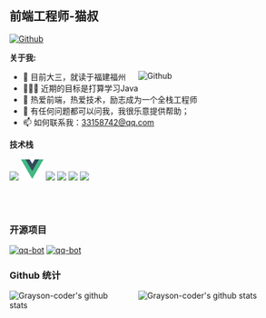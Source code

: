 <!-- Your title -->
## 前端工程师-猫叔

<!-- 左侧图片  -->
[![Github](https://img.shields.io/badge/-Github-000?style=flat&logo=Github&logoColor=white)](https://github.com/Grayson-coder)


<!-- Talking about you -->
**关于我:**

<img width="55%" align="right" alt="Github" src="https://raw.githubusercontent.com/onimur/.github/master/.resources/git-header.svg" />

- 🌱 目前大三，就读于福建福州
- 👨🏽‍💻 近期的目标是打算学习Java
- 👯 热爱前端，热爱技术，励志成为一个全栈工程师
- 💬 有任何问题都可以问我，我很乐意提供帮助；
- 📫 如何联系我：33158742@qq.com

**技术栈** 
<p>
  


  <code><img width="40" src="https://github.com/Minori-ty/Minori-ty/blob/main/images/typescript.png"></code>
  <code><img width="40" src="https://raw.githubusercontent.com/github/explore/80688e429a7d4ef2fca1e82350fe8e3517d3494d/topics/vue/vue.png"></code>
  <code><img height="40" src="https://github.com/Minori-ty/Minori-ty/blob/main/images/vite.png"></code>
  <code><img height="40" src="https://github.com/Minori-ty/Minori-ty/blob/main/images/less.png"></code>
  <code><img height="40" src="https://github.com/Minori-ty/Minori-ty/blob/main/images/vant.png"></code>
  <code><img height="40" src="https://github.com/Minori-ty/Minori-ty/blob/main/images/docker.png"></code>

</p>

<br><br>


<!-- Its main projects -->
### 开源项目
[![qq-bot](https://github-readme-stats.vercel.app/api/pin/?username=Grayson-coder&repo=Vue_Take_Out)](https://github.com/Grayson-coder/Vue_Take_Out)
[![qq-bot](https://github-readme-stats.vercel.app/api/pin/?username=Grayson-coder&repo=knowledge-Hierarchy)](https://github.com/Grayson-coder/knowledge-Hierarchy)
<br>

### Github 统计
<img width="35%" align="left" alt="Grayson-coder's github stats" src="https://github-readme-stats.vercel.app/api/top-langs/?username=Grayson-coder" />
<img width="55%" align="right" alt="Grayson-coder's github stats" src="https://github-readme-stats.vercel.app/api?username=Grayson-coder&show_icons=true&theme=vue" />




